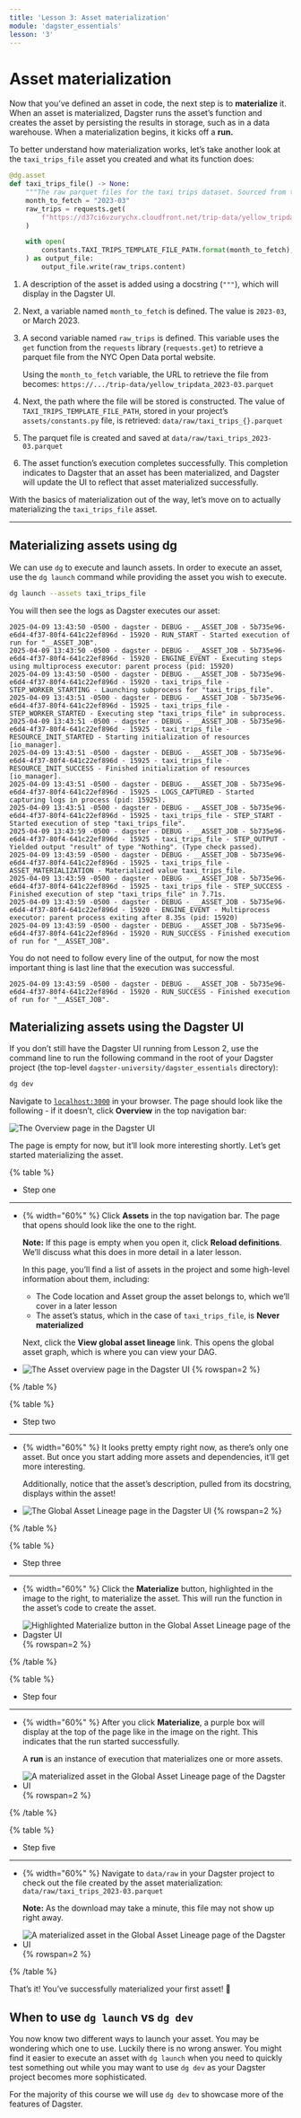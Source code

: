 ```yaml
---
title: 'Lesson 3: Asset materialization'
module: 'dagster_essentials'
lesson: '3'
---
```


# Asset materialization

Now that you’ve defined an asset in code, the next step is to **materialize** it. When an asset is materialized, Dagster runs the asset’s function and creates the asset by persisting the results in storage, such as in a data warehouse. When a materialization begins, it kicks off a **run.**

To better understand how materialization works, let’s take another look at the `taxi_trips_file` asset you created and what its function does:

```python
@dg.asset
def taxi_trips_file() -> None:
    """The raw parquet files for the taxi trips dataset. Sourced from the NYC Open Data portal."""
    month_to_fetch = "2023-03"
    raw_trips = requests.get(
        f"https://d37ci6vzurychx.cloudfront.net/trip-data/yellow_tripdata_{month_to_fetch}.parquet"
    )

    with open(
        constants.TAXI_TRIPS_TEMPLATE_FILE_PATH.format(month_to_fetch), "wb"
    ) as output_file:
        output_file.write(raw_trips.content)
```

1. A description of the asset is added using a docstring (`"""`), which will display in the Dagster UI.

2. Next, a variable named `month_to_fetch` is defined. The value is `2023-03`, or March 2023.

3. A second variable named `raw_trips` is defined. This variable uses the `get` function from the `requests` library (`requests.get`) to retrieve a parquet file from the NYC Open Data portal website.

   Using the `month_to_fetch` variable, the URL to retrieve the file from becomes: `https://.../trip-data/yellow_tripdata_2023-03.parquet`

4. Next, the path where the file will be stored is constructed. The value of `TAXI_TRIPS_TEMPLATE_FILE_PATH`, stored in your project’s `assets/constants.py` file, is retrieved: `data/raw/taxi_trips_{}.parquet`

5. The parquet file is created and saved at `data/raw/taxi_trips_2023-03.parquet`

6. The asset function’s execution completes successfully. This completion indicates to Dagster that an asset has been materialized, and Dagster will update the UI to reflect that asset materialized successfully.

With the basics of materialization out of the way, let’s move on to actually materializing the `taxi_trips_file` asset.

---

## Materializing assets using dg

We can use `dg` to execute and launch assets. In order to execute an asset, use the `dg launch` command while providing the asset you wish to execute.

```bash
dg launch --assets taxi_trips_file
```

You will then see the logs as Dagster executes our asset:
```
2025-04-09 13:43:50 -0500 - dagster - DEBUG - __ASSET_JOB - 5b735e96-e6d4-4f37-80f4-641c22ef896d - 15920 - RUN_START - Started execution of run for "__ASSET_JOB".
2025-04-09 13:43:50 -0500 - dagster - DEBUG - __ASSET_JOB - 5b735e96-e6d4-4f37-80f4-641c22ef896d - 15920 - ENGINE_EVENT - Executing steps using multiprocess executor: parent process (pid: 15920)
2025-04-09 13:43:50 -0500 - dagster - DEBUG - __ASSET_JOB - 5b735e96-e6d4-4f37-80f4-641c22ef896d - 15920 - taxi_trips_file - STEP_WORKER_STARTING - Launching subprocess for "taxi_trips_file".
2025-04-09 13:43:51 -0500 - dagster - DEBUG - __ASSET_JOB - 5b735e96-e6d4-4f37-80f4-641c22ef896d - 15925 - taxi_trips_file - STEP_WORKER_STARTED - Executing step "taxi_trips_file" in subprocess.
2025-04-09 13:43:51 -0500 - dagster - DEBUG - __ASSET_JOB - 5b735e96-e6d4-4f37-80f4-641c22ef896d - 15925 - taxi_trips_file - RESOURCE_INIT_STARTED - Starting initialization of resources [io_manager].
2025-04-09 13:43:51 -0500 - dagster - DEBUG - __ASSET_JOB - 5b735e96-e6d4-4f37-80f4-641c22ef896d - 15925 - taxi_trips_file - RESOURCE_INIT_SUCCESS - Finished initialization of resources [io_manager].
2025-04-09 13:43:51 -0500 - dagster - DEBUG - __ASSET_JOB - 5b735e96-e6d4-4f37-80f4-641c22ef896d - 15925 - LOGS_CAPTURED - Started capturing logs in process (pid: 15925).
2025-04-09 13:43:51 -0500 - dagster - DEBUG - __ASSET_JOB - 5b735e96-e6d4-4f37-80f4-641c22ef896d - 15925 - taxi_trips_file - STEP_START - Started execution of step "taxi_trips_file".
2025-04-09 13:43:59 -0500 - dagster - DEBUG - __ASSET_JOB - 5b735e96-e6d4-4f37-80f4-641c22ef896d - 15925 - taxi_trips_file - STEP_OUTPUT - Yielded output "result" of type "Nothing". (Type check passed).
2025-04-09 13:43:59 -0500 - dagster - DEBUG - __ASSET_JOB - 5b735e96-e6d4-4f37-80f4-641c22ef896d - 15925 - taxi_trips_file - ASSET_MATERIALIZATION - Materialized value taxi_trips_file.
2025-04-09 13:43:59 -0500 - dagster - DEBUG - __ASSET_JOB - 5b735e96-e6d4-4f37-80f4-641c22ef896d - 15925 - taxi_trips_file - STEP_SUCCESS - Finished execution of step "taxi_trips_file" in 7.71s.
2025-04-09 13:43:59 -0500 - dagster - DEBUG - __ASSET_JOB - 5b735e96-e6d4-4f37-80f4-641c22ef896d - 15920 - ENGINE_EVENT - Multiprocess executor: parent process exiting after 8.35s (pid: 15920)
2025-04-09 13:43:59 -0500 - dagster - DEBUG - __ASSET_JOB - 5b735e96-e6d4-4f37-80f4-641c22ef896d - 15920 - RUN_SUCCESS - Finished execution of run for "__ASSET_JOB".
```

You do not need to follow every line of the output, for now the most important thing is last line that the execution was successful.

```
2025-04-09 13:43:59 -0500 - dagster - DEBUG - __ASSET_JOB - 5b735e96-e6d4-4f37-80f4-641c22ef896d - 15920 - RUN_SUCCESS - Finished execution of run for "__ASSET_JOB".
```

## Materializing assets using the Dagster UI

If you don’t still have the Dagster UI running from Lesson 2, use the command line to run the following command in the root of your Dagster project (the top-level `dagster-university/dagster_essentials` directory):

```bash
dg dev
```

Navigate to [`localhost:3000`](http://localhost:3000/) in your browser. The page should look like the following - if it doesn’t, click **Overview** in the top navigation bar:

![The Overview page in the Dagster UI](/images/dagster-essentials/lesson-3/overview-page.png)

The page is empty for now, but it’ll look more interesting shortly. Let’s get started materializing the asset.

{% table %}

- Step one

---

- {% width="60%" %}
  Click **Assets** in the top navigation bar. The page that opens should look like the one to the right.

  **Note:** If this page is empty when you open it, click **Reload definitions**. We’ll discuss what this does in more detail in a later lesson.

  In this page, you’ll find a list of assets in the project and some high-level information about them, including:

  - The Code location and Asset group the asset belongs to, which we’ll cover in a later lesson
  - The asset’s status, which in the case of `taxi_trips_file`, is **Never materialized**

  Next, click the **View global asset lineage** link. This opens the global asset graph, which is where you can view your DAG.

- ![The Asset overview page in the Dagster UI](/images/dagster-essentials/lesson-3/assets-overview.png) {% rowspan=2 %}

{% /table %}

{% table %}

- Step two

---

- {% width="60%" %}
  It looks pretty empty right now, as there’s only one asset. But once you start adding more assets and dependencies, it’ll get more interesting.

  Additionally, notice that the asset’s description, pulled from its docstring, displays within the asset!

- ![The Global Asset Lineage page in the Dagster UI](/images/dagster-essentials/lesson-3/global-asset-view.png) {% rowspan=2 %}

{% /table %}

{% table %}

- Step three

---

- {% width="60%" %}
  Click the **Materialize** button, highlighted in the image to the right, to materialize the asset. This will run the function in the asset’s code to create the asset.

- ![Highlighted Materialize button in the Global Asset Lineage page of the Dagster UI](/images/dagster-essentials/lesson-3/materialize-button.png) {% rowspan=2 %}

{% /table %}

{% table %}

- Step four

---

- {% width="60%" %}
  After you click **Materialize**, a purple box will display at the top of the page like in the image on the right. This indicates that the run started successfully.

  A **run** is an instance of execution that materializes one or more assets.

- ![A materialized asset in the Global Asset Lineage page of the Dagster UI](/images/dagster-essentials/lesson-3/materialized-asset.png) {% rowspan=2 %}

{% /table %}

{% table %}

- Step five

---

- {% width="60%" %}
  Navigate to `data/raw` in your Dagster project to check out the file created by the asset materialization: `data/raw/taxi_trips_2023-03.parquet`

  **Note:** As the download may take a minute, this file may not show up right away.

- ![A materialized asset in the Global Asset Lineage page of the Dagster UI](/images/dagster-essentials/lesson-3/data-raw-parquet.png) {% rowspan=2 %}

{% /table %}

That’s it! You’ve successfully materialized your first asset! 🎉

## When to use `dg launch` vs `dg dev`

You now know two different ways to launch your asset. You may be wondering which one to use. Luckily there is no wrong answer. You might find it easier to execute an asset with `dg launch` when you need to quickly test something out while you may want to use `dg dev` as your Dagster project becomes more sophisticated.

For the majority of this course we will use `dg dev` to showcase more of the features of Dagster.